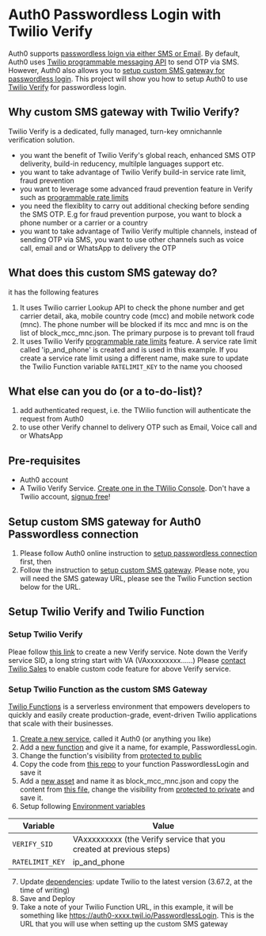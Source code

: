 # Auth0 Passwordless Login with Twilio Verify
Auth0 supports [passwordless loign via either SMS or Email](https://auth0.com/docs/connections/passwordless). By default, Auth0 uses [Twilio programmable messaging API](https://www.twilio.com/docs/sms/api) to send OTP via SMS. However, Auth0 also allows you to [setup custom SMS gateway for passwordless login](https://auth0.com/docs/connections/passwordless/use-sms-gateway-passwordless). This project will show you how to setup Auth0 to use [Twilio Verify](https://www.twilio.com/docs/verify/api) for passwordless login.
## Why custom SMS gateway with Twilio Verify?
Twilio Verify is a dedicated, fully managed, turn-key omnichannle verification solution. 

* you want the benefit of Twilio Verify's global reach, enhanced SMS OTP deliverity, build-in reducency, multilple languages support etc.
* you want to take advantage of Twilio Verify build-in service rate limit, fraud prevention
* you want to leverage some advanced fraud prevention feature in Verify such as [programmable rate limits](https://www.twilio.com/docs/verify/api/programmable-rate-limits)
* you need the flexiblity to carry out additional checking before sending the SMS OTP. E.g for fraud prevention purpose, you want to block a phone number or a carrier or a country
* you want to take advantage of Twilio Verify multiple channels, instead of sending OTP via SMS, you want to use other channels such as voice call, email and or WhatsApp to delivery the OTP

## What does this custom SMS gateway do?
it has the following features
1. It uses Twilio carrier Lookup API to check the phone number and get carrier detail, aka, mobile country code (mcc) and mobile network code (mnc). The phone number will be blocked if its mcc and mnc is on the list of block_mcc_mnc.json. The primary purpose is to prevant toll fraud
2. It uses Twilio Verify [programmable rate limits](https://www.twilio.com/docs/verify/api/programmable-rate-limits) feature. A service rate limit called 'ip_and_phone' is created and is used in this example. If you create a service rate limit using a different name, make sure to update the Twilio Function variable `RATELIMIT_KEY` to the name you choosed

## What else can you do (or a to-do-list)?
1. add authenticated request, i.e. the TWilio function will authenticate the request from Auth0
2. to use other Verify channel to delivery OTP such as Email, Voice call and or WhatsApp

## Pre-requisites
* Auth0 account
* A Twilio Verify Service. [Create one in the TWilio Console](https://www.twilio.com/console/verify/services). Don't have a Twilio account, [signup free](https://www.twilio.com/try-twilio)!

## Setup custom SMS gateway for Auth0 Passwordless connection
1. Please follow Auth0 online instruction to [setup passwordless connection](https://auth0.com/docs/connections/passwordless/authentication-factors/sms-otp) first, then
2. Follow the instruction to [setup custom SMS gateway](https://auth0.com/docs/connections/passwordless/use-sms-gateway-passwordless). Please note, you will need the SMS gateway URL, please see the Twilio Function section below for the URL.

## Setup Twilio Verify and Twilio Function
### Setup Twilio Verify
Pleae follow [this link](https://www.twilio.com/console/verify/services) to create a new Verify service. Note down the Verify service SID, a long string start with VA (VAxxxxxxxxx......)
Please [contact Twilio Sales](https://www.twilio.com/help/sales) to enable custom code feature for above Verify service. 
### Setup Twilio Function as the custom SMS Gateway
[Twilio Functions](https://www.twilio.com/docs/runtime/functions) is a serverless environment that empowers developers to quickly and easily create production-grade, event-driven Twilio applications that scale with their businesses.
1. [Create a new service](https://www.twilio.com/docs/runtime/functions/create-service), called it Auth0 (or anything you like)
2. Add a [new function](https://www.twilio.com/docs/runtime/functions/functions-editor) and give it a name, for example, PasswordlessLogin. 
3. Change the function's visibility from [protected to public](https://www.twilio.com/docs/runtime/functions-assets-api/api/understanding-visibility-public-private-and-protected-functions-and-assets)
4. Copy the code from [this repo](https://github.com/mingchaoma/Auth0-Passwordless-Login-with-Twilio-Verify/blob/main/functions/Auth0_Verify_Passwordless.js) to your function PasswordlessLogin and save it
5. Add a [new asset](https://www.twilio.com/docs/runtime/functions/functions-editor#add-asset) and name it as block_mcc_mnc.json and copy the content from [this file](https://github.com/mingchaoma/Auth0-Passwordless-Login-with-Twilio-Verify/blob/main/assets/block_mcc_mnc.json), change the visibility from [protected to private](https://www.twilio.com/docs/runtime/functions-assets-api/api/understanding-visibility-public-private-and-protected-functions-and-assets) and save it.
6. Setup following [Environment variables](https://www.twilio.com/docs/runtime/functions/variables)

Variable | Value 
--- | --- 
`VERIFY_SID`| VAxxxxxxxxx (the Verify service that you created at previous steps) 
`RATELIMIT_KEY` | ip_and_phone 

7. Update [dependencies](https://www.twilio.com/docs/runtime/functions/dependencies): update Twilio to the latest version (3.67.2, at the time of writing)
8. Save and Deploy
9. Take a note of your Twilio Function URL, in this example, it will be something like https://auth0-xxxx.twil.io/PasswordlessLogin. This is the URL that you will use when setting up the custom SMS gateway

